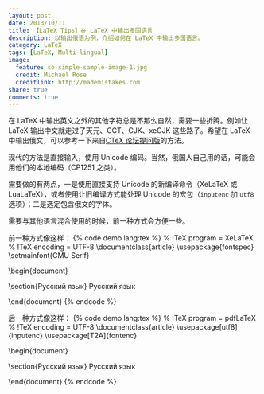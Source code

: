 ```yaml
---
layout: post
date: 2013/10/11
title: 【LaTeX Tips】在 LaTeX 中输出多国语言
description: 以输出俄语为例，介绍如何在 LaTeX 中输出多国语言。
category: LaTeX
tags: [LaTeX, Multi-lingual]
image:
  feature: so-simple-sample-image-1.jpg
  credit: Michael Rose
  creditlink: http://mademistakes.com
share: true
comments: true
---
```


在 LaTeX 中输出英文之外的其他字符总是不那么自然，需要一些折腾。例如让 LaTeX 输出中文就走过了天元、CCT、CJK、xeCJK 这些路子。希望在 LaTeX 中输出俄文，可以参考一下来自[CTeX 论坛提问版](http://bbs.ctex.org/forum.php?mod=redirect&goto=findpost&ptid=77068&pid=453126&fromuid=109739)的方法。

<!--more-->

现代的方法是直接输入，使用 Unicode 编码。当然，俄国人自己用的话，可能会用他们的本地编码（CP1251 之类）。

需要做的有两点，一是使用直接支持 Unicode 的新编译命令（XeLaTeX 或 LuaLaTeX），或者使用让旧编译方式能处理 Unicode 的宏包（`inputenc` 加 `utf8` 选项）；二是选定包含俄文的字体。

需要与其他语言混合使用的时候，前一种方式会方便一些。

前一种方式像这样：
{% code demo lang:tex %}
% !TeX program = XeLaTeX
% !TeX encoding = UTF-8
\documentclass{article}
\usepackage{fontspec}
\setmainfont{CMU Serif}

\begin{document}

\section{Русский язык}
Русский язык

\end{document}
{% endcode %}

后一种方式像这样：
{% code demo lang:tex %}
% !TeX program = pdfLaTeX
% !TeX encoding = UTF-8
\documentclass{article}
\usepackage[utf8]{inputenc}
\usepackage[T2A]{fontenc}

\begin{document}

\section{Русский язык}
Русский язык

\end{document}
{% endcode %}
